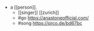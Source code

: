 - a [[person]].
  - [[singer]] [[zurich]]
  - #go https://anastoneofficial.com/
  - #song https://qrco.de/bd67bc
